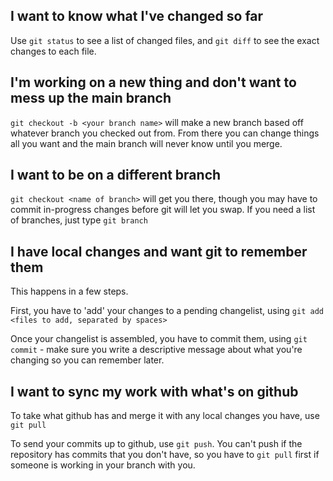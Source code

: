 ## I want to know what I've changed so far
Use `git status` to see a list of changed files, and `git diff` to see the exact changes to each file.

## I'm working on a new thing and don't want to mess up the main branch
`git checkout -b <your branch name>` will make a new branch based off whatever branch you checked out from. From there you can change things all you want and the main branch will never know until you merge.

## I want to be on a different branch
`git checkout <name of branch>` will get you there, though you may have to commit in-progress changes before git will let you swap. If you need a list of branches, just type `git branch`

## I have local changes and want git to remember them
This happens in a few steps. 

First, you have to 'add' your changes to a pending changelist, using `git add <files to add, separated by spaces>`

Once your changelist is assembled, you have to commit them, using `git commit` - make sure you write a descriptive message about what you're changing so you can remember later.


## I want to sync my work with what's on github
To take what github has and merge it with any local changes you have, use `git pull`

To send your commits up to github, use `git push`. You can't push if the repository has commits that you don't have, so you have to `git pull` first if someone is working in your branch with you.
